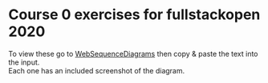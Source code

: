 # Course 0 exercises for fullstackopen 2020
To view these go to [WebSequenceDiagrams](https://www.websequencediagrams.com/) then copy & paste the text into the input.
<br/> Each one has an included screenshot of the diagram.

